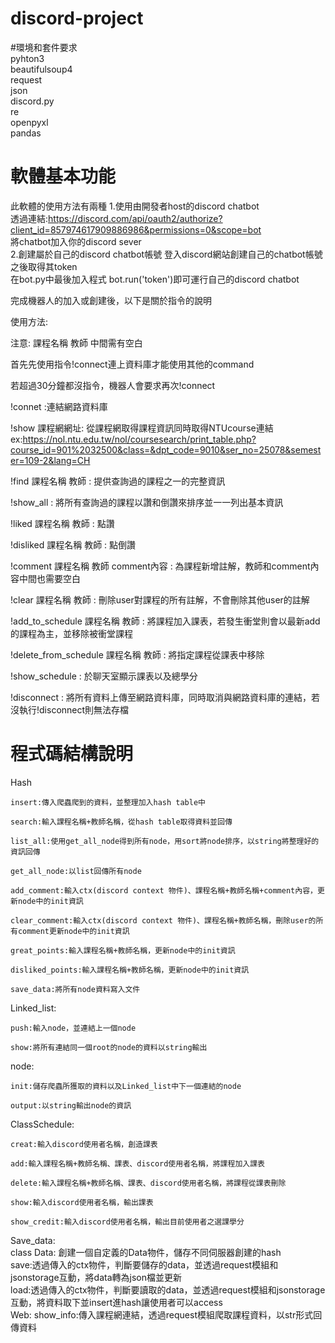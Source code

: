 # discord-project
#環境和套件要求  
pyhton3  
beautifulsoup4  
request  
json  
discord.py   
re  
openpyxl  
pandas


# 軟體基本功能  
此軟體的使用方法有兩種
1.使用由開發者host的discord chatbot  
  透過連結:https://discord.com/api/oauth2/authorize?client_id=857974617909886986&permissions=0&scope=bot  
  將chatbot加入你的discord sever  
2.創建屬於自己的discord chatbot帳號
  登入discord網站創建自己的chatbot帳號之後取得其token  
  在bot.py中最後加入程式  bot.run('token')即可運行自己的discord chatbot
 
完成機器人的加入或創建後，以下是關於指令的說明 

使用方法:

注意: 課程名稱 教師 中間需有空白

首先先使用指令!connect連上資料庫才能使用其他的command

若超過30分鐘都沒指令，機器人會要求再次!connect

!connet :連結網路資料庫

!show 課程網網址: 從課程網取得課程資訊同時取得NTUcourse連結 ex:https://nol.ntu.edu.tw/nol/coursesearch/print_table.php?course_id=901%2032500&class=&dpt_code=9010&ser_no=25078&semester=109-2&lang=CH

!find  課程名稱 教師 : 提供查詢過的課程之一的完整資訊

!show_all : 將所有查詢過的課程以讚和倒讚來排序並一一列出基本資訊

!liked 課程名稱 教師 : 點讚

!disliked 課程名稱 教師 : 點倒讚

!comment 課程名稱 教師 comment內容 : 為課程新增註解，教師和comment內容中間也需要空白 

!clear 課程名稱 教師 : 刪除user對課程的所有註解，不會刪除其他user的註解

!add_to_schedule 課程名稱 教師 : 將課程加入課表，若發生衝堂則會以最新add的課程為主，並移除被衝堂課程

!delete_from_schedule 課程名稱 教師 : 將指定課程從課表中移除

!show_schedule : 於聊天室顯示課表以及總學分

!disconnect : 將所有資料上傳至網路資料庫，同時取消與網路資料庫的連結，若沒執行!disconnect則無法存檔

# 程式碼結構說明

Hash

    insert:傳入爬蟲爬到的資料，並整理加入hash table中
  
    search:輸入課程名稱+教師名稱，從hash table取得資料並回傳
  
    list_all:使用get_all_node得到所有node，用sort將node排序，以string將整理好的資訊回傳
  
    get_all_node:以list回傳所有node
  
    add_comment:輸入ctx(discord context 物件)、課程名稱+教師名稱+comment內容，更新node中的init資訊
  
    clear_comment:輸入ctx(discord context 物件)、課程名稱+教師名稱，刪除user的所有comment更新node中的init資訊
  
    great_points:輸入課程名稱+教師名稱，更新node中的init資訊
  
    disliked_points:輸入課程名稱+教師名稱，更新node中的init資訊
  
    save_data:將所有node資料寫入文件
  
Linked_list:

    push:輸入node，並連結上一個node

    show:將所有連結同一個root的node的資料以string輸出

node:

    init:儲存爬蟲所獲取的資料以及Linked_list中下一個連結的node
  
    output:以string輸出node的資訊
 
ClassSchedule:

    creat:輸入discord使用者名稱，創造課表
  
    add:輸入課程名稱+教師名稱、課表、discord使用者名稱，將課程加入課表
  
    delete:輸入課程名稱+教師名稱、課表、discord使用者名稱，將課程從課表刪除
  
    show:輸入discord使用者名稱，輸出課表
  
    show_credit:輸入discord使用者名稱，輸出目前使用者之選課學分
Save_data:  
    class Data: 創建一個自定義的Data物件，儲存不同伺服器創建的hash  
    save:透過傳入的ctx物件，判斷要儲存的data，並透過request模組和jsonstorage互動，將data轉為json檔並更新  
    load:透過傳入的ctx物件，判斷要讀取的data，並透過request模組和jsonstorage互動，將資料取下並insert進hash讓使用者可以access  
Web:
    show_info:傳入課程網連結，透過request模組爬取課程資料，以str形式回傳資料
  
